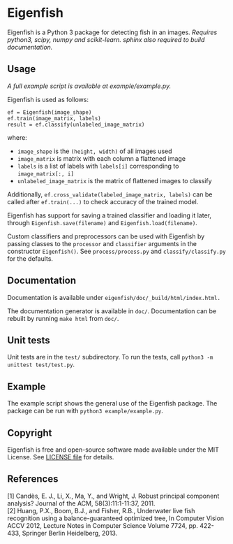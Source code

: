 # Eigenfish
Eigenfish is a Python 3 package for detecting fish in an images.
*Requires python3, scipy, numpy and scikit-learn. sphinx also required to 
build documentation.*

## Usage
*A full example script is available at example/example.py.*

Eigenfish is used as follows:
```
ef = Eigenfish(image_shape)
ef.train(image_matrix, labels)
result = ef.classify(unlabeled_image_matrix)
```
where:
- `image_shape` is the `(height, width)` of all images used
- `image_matrix` is matrix with each column a flattened image
- `labels` is a list of labels with `labels[i]` corresponding to
`image_matrix[:, i]`
- `unlabeled_image_matrix` is the matrix of flattened images to classify

Additionally, `ef.cross_validate(labeled_image_matrix, labels)` can be called
after `ef.train(...)` to check accuracy of the trained model.

Eigenfish has support for saving a trained classifier and loading it later,
through `Eigenfish.save(filename)` and `Eigenfish.load(filename)`.

Custom classifiers and preprocessors can be used with Eigenfish by passing
classes to the `processor` and `classifier` arguments in the constructor
`Eigenfish()`.
See `process/process.py` and `classify/classify.py` for the defaults.

## Documentation
Documentation is available under `eigenfish/doc/_build/html/index.html.`

The documentation generator is available in `doc/`. Documentation can be rebuilt
by running `make html` from `doc/`.

## Unit tests
Unit tests are in the `test/` subdirectory. To run the tests, call
`python3 -m unittest test/test.py`.

## Example
The example script shows the general use of the Eigenfish package. The package
can be run with `python3 example/example.py`.

## Copyright
Eigenfish is free and open-source software made available under the MIT License.
See [LICENSE file](LICENSE) for details. 

## References

[1] Candès, E. J., Li, X., Ma, Y., and Wright, J. Robust principal component analysis? Journal of the ACM, 58(3):11:1-11:37, 2011.<br />
[2] Huang, P.X., Boom, B.J., and Fisher, R.B., Underwater live fish recognition using a balance-guaranteed optimized tree, In Computer Vision ACCV 2012, Lecture Notes in Computer Science Volume 7724, pp. 422- 433, Springer Berlin Heidelberg, 2013.
